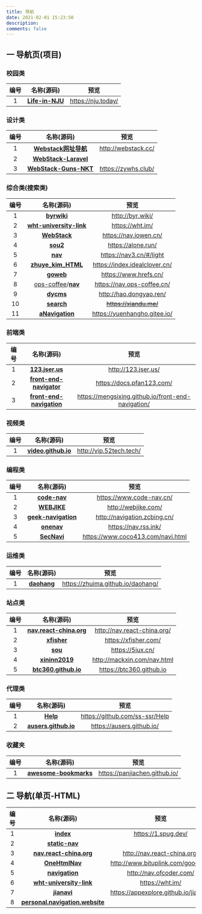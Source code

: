 ```yaml
---
title: 导航
date: 2021-02-01 15:23:50
description: 
comments: false
---
```


## 一 导航页(项目)

### 校园类

| 编号 |                          名称(源码)                          |        预览        |
| :--: | :----------------------------------------------------------: | :----------------: |
|  1   | **[Life-in-NJU](https://github.com/idealclover/Life-in-NJU)** | https://nju.today/ |

### 设计类

| 编号 |                          名称(源码)                          |        预览         |
| :--: | :----------------------------------------------------------: | :-----------------: |
|  1   | **[Webstack网址导航](https://github.com/WebStackPage/WebStackPage.github.io)** | http://webstack.cc/ |
|  2   | **[ WebStack-Laravel](https://github.com/hui-ho/WebStack-Laravel)** |                     |
|  3   | **[WebStack-Guns-NKT](https://github.com/Nikati/WebStack-Guns-NKT)** | https://zywhs.club/ |

### 综合类(搜索类)

| 编号 |                          名称(源码)                          |             预览              |
| :--: | :----------------------------------------------------------: | :---------------------------: |
|  1   |      **[byrwiki](https://github.com/byrwiki/byrwiki)**       |       http://byr.wiki/        |
|  2   | **[wht-university-link](https://github.com/wht-im/wht-university-link)** |        https://wht.im/        |
|  3   |     **[WebStack](https://github.com/owen0o0/WebStack)**      |     https://nav.iowen.cn/     |
|  4   |         **[sou2](https://github.com/yeetime/sou2)**          |      https://alone.run/       |
|  5   |        **[nav](https://github.com/xjh22222228/nav)**         |    https://nav3.cn/#/light    |
|  6   | **[zhuye_kim_HTML](https://github.com/idealclover/zhuye_kim_HTML)** | https://index.idealclover.cn/ |
|  7   |         **[goweb](https://github.com/iissy/goweb)**          |     https://www.hrefs.cn/     |
|  8   | [ops-coffee](https://github.com/ops-coffee)/**[nav](https://github.com/ops-coffee/nav)** |  https://nav.ops-coffee.cn/   |
|  9   |        **[dycms](https://github.com/dongyao8/dycms)**        |    http://hao.dongyao.ren/    |
|  10  |       **[search](https://github.com/xiandus/search)**        |    ~~https://xiandu.me/~~     |
|  11  | **[aNavigation](https://github.com/Jackie1123/aNavigation)** | https://yuenhangho.gitee.io/  |

### 前端类

| 编号 |                          名称(源码)                          |                        预览                        |
| :--: | :----------------------------------------------------------: | :------------------------------------------------: |
|  1   |   **[123.jser.us](https://github.com/jserme/123.jser.us)**   |                http://123.jser.us/                 |
|  2   | **[front-end-navigator](https://github.com/pfan123/front-end-navigator)** |             https://docs.pfan123.com/              |
|  3   | **[front-end-navigation](https://github.com/mengsixing/front-end-navigation)** | https://mengsixing.github.io/front-end-navigation/ |

### 视频类

| 编号 |                          名称(源码)                          |          预览           |
| :--: | :----------------------------------------------------------: | :---------------------: |
|  1   | **[video.github.io](https://github.com/xiugangzhang/video.github.io)** | http://vip.52tech.tech/ |

### 编程类

| 编号 |                          名称(源码)                          |               预览                |
| :--: | :----------------------------------------------------------: | :-------------------------------: |
|  1   |      **[code-nav](https://github.com/liyupi/code-nav)**      |     https://www.code-nav.cn/      |
|  2   |     **[WEBJIKE](https://github.com/xiaodai945/WEBJIKE)**     |        http://webjike.com/        |
|  3   | **[geek-navigation](https://github.com/geekape/geek-navigation)** |   http://navigation.zcbing.cn/    |
|  4   |       **[onenav](https://github.com/helloxz/onenav)**        |       https://nav.rss.ink/        |
|  5   |      **[SecNavi](https://github.com/coco413/SecNavi)**       | https://www.coco413.com/navi.html |

### 运维类

| 编号 |                    名称(源码)                    |               预览                |
| :--: | :----------------------------------------------: | :-------------------------------: |
|  1   | **[daohang](https://github.com/zhuima/daohang)** | https://zhuima.github.io/daohang/ |

### 站点类

| 编号 |                          名称(源码)                          |            预览             |
| :--: | :----------------------------------------------------------: | :-------------------------: |
|  1   | **[nav.react-china.org](https://github.com/react-china/nav.react-china.org)** | http://nav.react-china.org/ |
|  2   |     **[xfisher](https://github.com/yplove156/xfisher)**      |    https://xfisher.com/     |
|  3   |            **[sou](https://github.com/5iux/sou)**            |      https://5iux.cn/       |
|  4   |   **[xininn2019](https://github.com/Mackxin/xininn2019)**    | http://mackxin.com/nav.html |
|  5   | **[btc360.github.io](https://github.com/btc360/btc360.github.io)** |  https://btc360.github.io   |

### 代理类

| 编号 |                          名称(源码)                          |              预览              |
| :--: | :----------------------------------------------------------: | :----------------------------: |
|  1   |          **[Help](https://github.com/ss-ssr/Help)**          | https://github.com/ss-ssr/Help |
|  2   | **[ausers.github.io](https://github.com/ausers/ausers.github.io)** |   https://ausers.github.io/    |
### 收藏夹

| 编号 |                          名称(源码)                          |             预览              |
| :--: | :----------------------------------------------------------: | :---------------------------: |
|  1   | **[awesome-bookmarks](https://github.com/PanJiaChen/awesome-bookmarks)** | https://panjiachen.github.io/ |

## 二 导航(单页-HTML)

| 编号 |                          名称(源码)                          |                 预览                  |
| :--: | :----------------------------------------------------------: | :-----------------------------------: |
|  1   |        **[index](https://github.com/openspug/index)**        |          https://1.spug.dev/          |
|  2   |  **[static-nav](https://github.com/TopVitamin/static-nav)**  |                                       |
|  3   | **[nav.react-china.org](https://github.com/react-china/nav.react-china.org)** |      http://nav.react-china.org/      |
|  4   |  **[OneHtmlNav](https://github.com/bituplink/OneHtmlNav)**   |   http://www.bituplink.com/goodweb    |
|  5   |  **[navigation](https://github.com/farawayliu/navigation)**  |        http://nav.ofcoder.com/        |
|  6   | **[wht-university-link](https://github.com/wht-im/wht-university-link)** |            https://wht.im/            |
|  7   |     **[jianavi](https://github.com/appexplore/jianavi)**     | https://appexplore.github.io/jianavi/ |
|  8   | **[personal.navigation.website](https://github.com/tojohnonly/personal.navigation.website)** |                                       |

